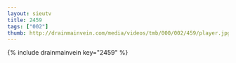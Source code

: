 ```yaml
--- 
layout: sieutv
title: 2459
tags: ["002"]
thumb: http://drainmainvein.com/media/videos/tmb/000/002/459/player.jpg
---
```

{% include drainmainvein key="2459" %} 
